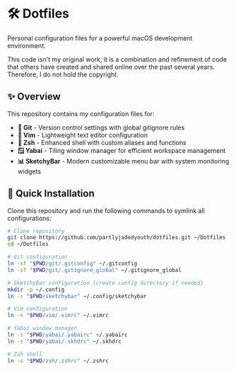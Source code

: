 # 🛠️ Dotfiles

Personal configuration files for a powerful macOS development environment.

This code isn't my original work, it is a combination and refinement of code that others have created and shared online over the past several years. 
Therefore, I do not hold the copyright.

## ✨ Overview

This repository contains my configuration files for:

- **🔧 Git** - Version control settings with global gitignore rules
- **📝 Vim** - Lightweight text editor configuration
- **🐚 Zsh** - Enhanced shell with custom aliases and functions
- **🪟 Yabai** - Tiling window manager for efficient workspace management
- **📊 SketchyBar** - Modern customizable menu bar with system monitoring widgets

## 🚀 Quick Installation

Clone this repository and run the following commands to symlink all configurations:

```bash
# Clone repository
git clone https://github.com/partlyjadedyouth/dotfiles.git ~/Dotfiles
cd ~/Dotfiles

# Git configuration
ln -sf "$PWD/git/.gitconfig" ~/.gitconfig
ln -sf "$PWD/git/.gitignore_global" ~/.gitignore_global

# SketchyBar configuration (create config directory if needed)
mkdir -p ~/.config
ln -s "$PWD/sketchybar" ~/.config/sketchybar

# Vim configuration
ln -s "$PWD/vim/.vimrc" ~/.vimrc

# Yabai window manager
ln -s "$PWD/yabai/.yabairc" ~/.yabairc
ln -s "$PWD/yabai/.skhdrc" ~/.skhdrc

# Zsh shell
ln -s "$PWD/zsh/.zshrc" ~/.zshrc
```
